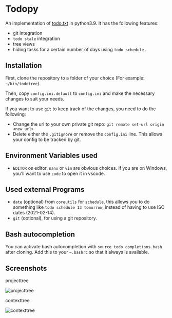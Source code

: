 # Todopy
An implementation of [todo.txt](http://todotxt.org/) in python3.9. It has the following features:

- git integration
- `todo stale` integration
- tree views 
- hiding tasks for a certain number of days using `todo schedule` .


## Installation
First, clone the repository to a folder of your choice (For example: `~/bin/todotree`).

Then, copy `config.ini.default` to `config.ini` and make the necessary changes to suit your needs. 

If you want to use `git` to keep track of the changes, you need to do the following:

- Change the url to your own private git repo: `git remote set-url origin <new_url>`
- Delete either the `.gitignore` or remove the `config.ini` line. This allows your config to be tracked by git. 

## Environment Variables used

- `EDITOR` os editor. `nano` or `vim` are obvious choices. If you are on Windows, you'll want to use `code` to open it in vscode.

## Used external Programs

- `date` (optional) from `coreutils` for `schedule`, this allows you to do something like `todo schedule 13 tomorrow`, instead of having to use ISO dates (2021-02-14).
- `git` (optional), for using a git repository.

## Bash autocompletion

You can activate bash autocompletion with `source todo.completions.bash` after cloning.
Add this to your `~.bashrc` so that it always is available.

## Screenshots

projecttree

![projecttree](projecttree-example.png) 

contexttree

![contexttree](contexttree-example.png)

